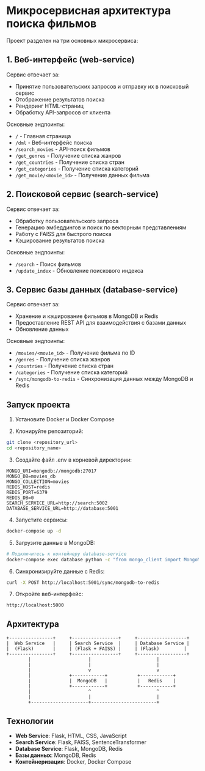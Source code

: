 # Микросервисная архитектура поиска фильмов

Проект разделен на три основных микросервиса:

## 1. Веб-интерфейс (web-service)

Сервис отвечает за:
- Принятие пользовательских запросов и отправку их в поисковый сервис
- Отображение результатов поиска
- Рендеринг HTML-страниц
- Обработку API-запросов от клиента

Основные эндпоинты:
- `/` - Главная страница
- `/dml` - Веб-интерфейс поиска
- `/search_movies` - API-поиск фильмов
- `/get_genres` - Получение списка жанров
- `/get_countries` - Получение списка стран
- `/get_categories` - Получение списка категорий
- `/get_movie/<movie_id>` - Получение данных фильма

## 2. Поисковой сервис (search-service)

Сервис отвечает за:
- Обработку пользовательского запроса
- Генерацию эмбеддингов и поиск по векторным представлениям
- Работу с FAISS для быстрого поиска
- Кэширование результатов поиска

Основные эндпоинты:
- `/search` - Поиск фильмов
- `/update_index` - Обновление поискового индекса

## 3. Сервис базы данных (database-service)

Сервис отвечает за:
- Хранение и кэширование фильмов в MongoDB и Redis
- Предоставление REST API для взаимодействия с базами данных
- Обновление данных

Основные эндпоинты:
- `/movies/<movie_id>` - Получение фильма по ID
- `/genres` - Получение списка жанров
- `/countries` - Получение списка стран
- `/categories` - Получение списка категорий
- `/sync/mongodb-to-redis` - Синхронизация данных между MongoDB и Redis

## Запуск проекта

1. Установите Docker и Docker Compose

2. Клонируйте репозиторий:
```bash
git clone <repository_url>
cd <repository_name>
```

3. Создайте файл .env в корневой директории:
```
MONGO_URI=mongodb://mongodb:27017
MONGO_DB=movies_db
MONGO_COLLECTION=movies
REDIS_HOST=redis
REDIS_PORT=6379
REDIS_DB=0
SEARCH_SERVICE_URL=http://search:5002
DATABASE_SERVICE_URL=http://database:5001
```

4. Запустите сервисы:
```bash
docker-compose up -d
```

5. Загрузите данные в MongoDB:
```bash
# Подключитесь к контейнеру database-service
docker-compose exec database python -c "from mongo_client import MongoMovieClient; client = MongoMovieClient(); client.clear_and_load_movies('movie.json')"
```

6. Синхронизируйте данные с Redis:
```bash
curl -X POST http://localhost:5001/sync/mongodb-to-redis
```

7. Откройте веб-интерфейс:
```
http://localhost:5000
```

## Архитектура

```
+----------------+     +-----------------+     +------------------+
|  Web Service   |     | Search Service  |     | Database Service |
|  (Flask)       |     | (Flask + FAISS) |     | (Flask)         |
+----------------+     +-----------------+     +------------------+
        |                     |                        |
        |                     |                        |
        |                     v                        v
        |              +------------+           +------------+
        |              |  MongoDB   |           |   Redis    |
        |              +------------+           +------------+
        |                     ^                        ^
        |                     |                        |
        +---------------------+------------------------+
```

## Технологии

- **Web Service**: Flask, HTML, CSS, JavaScript
- **Search Service**: Flask, FAISS, SentenceTransformer
- **Database Service**: Flask, MongoDB, Redis
- **Базы данных**: MongoDB, Redis
- **Контейнеризация**: Docker, Docker Compose